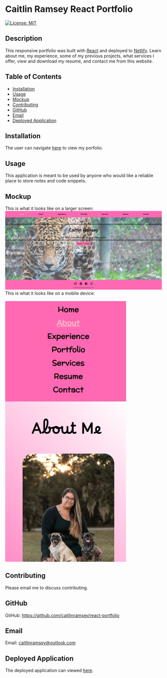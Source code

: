 # Caitlin Ramsey React Portfolio

[![License: MIT](https://img.shields.io/badge/License-MIT-yellow.svg)](https://opensource.org/licenses/MIT)

## Description
This responsive portfolio was built with [React](https://react.dev/) and deployed to [Netlify](https://www.netlify.com/?attr=homepage-modal). Learn about me, my experience, some of my previous projects, what services I offer, view and download my resume, and contact me from this website.

## Table of Contents
- [Installation](#installation)
- [Usage](#usage)
- [Mockup](#mockup)
- [Contributing](#contributing)
- [GitHub](#github)
- [Email](#email)
- [Deployed Application](#deployed-application)

## Installation
The user can navigate [here](https://caitlinrcreations.netlify.app/) to view my porfolio.

## Usage
This application is meant to be used by anyone who would like a reliable place to store notes and code snippets.

## Mockup
This is what it looks like on a larger screen:
<br />
<img alt="Screen Shot the Just Another Text Editor" src="./src/assets/site-ss-web.jpg">
<br />
This is what it looks like on a mobile device:
<br />
<br />
<img alt="Screen Shot the Just Another Text Editor" src="./src/assets/site-ss-mobile.jpg">

## Contributing
Please email me to discuss contributing.

## GitHub
GitHub: https://github.com/caitlinramsey/react-portfolio

## Email
Email: caitlinramsey@outlook.com

## Deployed Application
The deployed application can viewed [here](https://caitlinrcreations.netlify.app/).